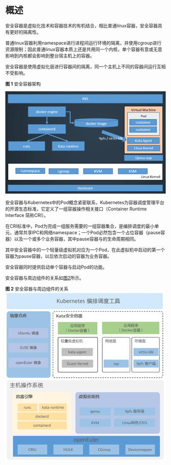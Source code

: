 # 概述<a name="ZH-CN_TOPIC_0184808161"></a>

安全容器是虚拟化技术和容器技术的有机结合，相比普通linux容器，安全容器具有更好的隔离性。

普通linux容器利用namespace进行进程间运行环境的隔离，并使用cgroup进行资源限制；因此普通linux容器本质上还是共用同一个内核，单个容器有意或无意影响到内核都会影响到整台宿主机上的容器。

安全容器是使用虚拟化层进行容器间的隔离，同一个主机上不同的容器间运行互相不受影响。

**图 1**  安全容器架构<a name="zh-cn_topic_0182219818_fig48591425165914"></a>  


![](figures/kata-arch.png)

安全容器与Kubernetes中的Pod概念紧密联系，Kubernetes为容器调度管理平台的开源生态标准，它定义了一组容器操作相关接口（Container Runtime Interface 简称CRI）。

在CRI标准中，Pod为完成一组服务需要的一组容器集合，是编排调度的最小单元，通常共享IPC和网络namespace；一个Pod必然包含一个占位容器（pause容器）以及一个或多个业务容器，其中pause容器与的生命周期相同。

其中安全容器中的一个轻量级虚拟机对应为一个Pod，在此虚拟机中启动的第一个容器为pause容器，以后依次启动的容器为业务容器。

安全容器同时提供启动单个容器与启动Pod的功能。

安全容器与周边组件的关系如[图2](#fig17734185518269)所示。

**图 2**  安全容器与周边组件的关系<a name="fig17734185518269"></a>  
![](figures/安全容器与周边组件的关系.png "安全容器与周边组件的关系")

